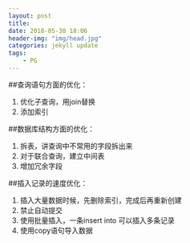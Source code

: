 ```yaml
---
layout: post
title: 
date: 2018-05-30 18:06
header-img: "img/head.jpg"
categories: jekyll update
tags:
    - PG
---
```


##查询语句方面的优化：

1. 优化子查询，用join替换
2. 添加索引

##数据库结构方面的优化：

1. 拆表，讲查询中不常用的字段拆出来
2. 对于联合查询，建立中间表
3. 增加冗余字段

##插入记录的速度优化：

1. 插入大量数据时候，先删除索引，完成后再重新创建
2. 禁止自动提交
3. 使用批量插入，一条insert into 可以插入多条记录
4. 使用copy语句导入数据